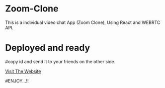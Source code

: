 # Zoom-Clone
This is a individual video chat App (Zoom Clone), Using React and WEBRTC API.

# Deployed and ready 
#copy id and send it to your friends on the other side.

[Visit The Website](zoom-clone-umer.netlify.app/)

#ENJOY...!!

